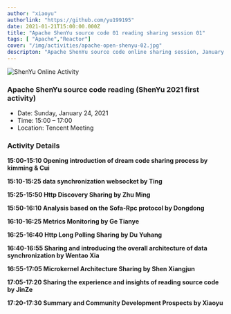 ```yaml
---
author: "xiaoyu"
authorlink: "https://github.com/yu199195"
date: 2021-01-21T15:00:00.000Z
title: "Apache ShenYu source code 01 reading sharing session 01"	
tags: [ "Apache","Reactor"]
cover: "/img/activities/apache-open-shenyu-02.jpg"
descripton: "Apache ShenYu source code online sharing session, January 24 from 15:00 to 17:00."
---
```


![ShenYu Online Activity](/img/shenyu/activite/shenyu-xmind.png)

### Apache ShenYu source code reading (ShenYu 2021 first activity)

- Date: Sunday, January 24, 2021
- Time: 15:00 – 17:00
- Location: Tencent Meeting

### Activity Details

**15:00-15:10 Opening introduction of dream code sharing process by kimming & Cui**

**15:10-15:25 data synchronization websocket by Ting**

**15:25-15:50 Http Discovery Sharing by Zhu Ming**

**15:50-16:10 Analysis based on the Sofa-Rpc protocol by Dongdong**

**16:10-16:25 Metrics Monitoring by Ge Tianye**

**16:25-16:40 Http Long Polling Sharing by Du Yuhang**

**16:40-16:55 Sharing and introducing the overall architecture of data synchronization by Wentao Xia**

**16:55-17:05 Microkernel Architecture Sharing by Shen Xiangjun**

**17:05-17:20 Sharing the experience and insights of reading source code by JinZe**

**17:20-17:30 Summary and Community Development Prospects by Xiaoyu**
